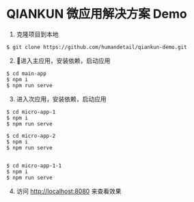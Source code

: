 # QIANKUN 微应用解决方案 Demo

1. 克隆项目到本地

```base
$ git clone https://github.com/humandetail/qiankun-demo.git
```

2. 进入主应用，安装依赖，启动应用

```base
$ cd main-app
$ npm i
$ npm run serve
```

3. 进入次应用，安装依赖，启动应用

```base
$ cd micro-app-1
$ npm i
$ npm run serve

$ cd micro-app-2
$ npm i
$ npm run serve


$ cd micro-app-1-1
$ npm i
$ npm run serve
```

4. 访问 [http://localhost:8080](http://localhost:8080) 来查看效果
